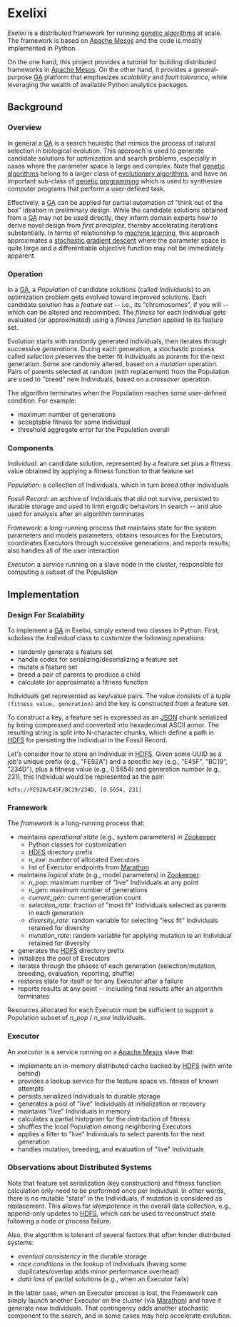 # Exelixi

*Exelixi* is a distributed framework for running [genetic algorithms] at scale.
The framework is based on [Apache Mesos] and the code is mostly implemented in Python.

On the one hand, this project provides a tutorial for building distributed frameworks in [Apache Mesos].
On the other hand, it provides a general-purpose [GA] platform that emphasizes _scalability_ and _fault tolerance_,
while leveraging the wealth of available Python analytics packages.


## Background

### Overview

In general a [GA] is a search heuristic that mimics the process of natural selection in biological evolution.
This approach is used to generate candidate solutions for optimization and search problems,
especially in cases where the parameter space is large and complex.
Note that [genetic algorithms] belong to a larger class of [evolutionary algorithms], 
and have an important sub-class of [genetic programming] which is used to synthesize computer programs that perform a user-defined task.

Effectively, a [GA] can be applied for partial automation of "think out of the box" ideation in preliminary design.
While the candidate solutions obtained from a [GA] may not be used directly,
they inform domain experts how to derive novel design from _first principles_, thereby accelerating iterations substantially.
In terms of relationship to [machine learning], this approach approximates a [stochastic gradient descent] where
the parameter space is quite large and a differentiable objective function may not be immediately apparent.

### Operation

In a [GA], a _Population_ of candidate solutions (called _Individuals_) to an optimization problem gets evolved toward improved solutions.
Each candidate solution has a _feature set_ -- i.e., its "chromosomes", if you will -- which can be altered and recominbed.
The _fitness_ for each Individual gets evaluated (or approximated) using a _fitness function_ applied to its feature set.

Evolution starts with randomly generated Individuals, then iterates through successive _generations_.
During each generation, a stochastic process called _selection_ preserves the better fit Individuals as _parents_ for the next generation.
Some are randomly altered, based on a _mutation_ operation.
Pairs of parents selected at random (with replacement) from the Population are used to "breed" new Individuals,
based on a _crossover_ operation.

The algorithm terminates when the Population reaches some user-defined condition.
For example: 
* maximum number of generations
* acceptable fitness for some Individual
* threshold aggregate error for the Population overall


### Components

_Individual_:
an candidate solution, represented by a feature set plus a fitness value obtained by applying a fitness function to that feature set

_Population_:
a collection of Individuals, which in turn breed other Individuals

_Fossil Record_:
an archive of Individuals that did not survive, persisted to durable storage and used to limit ergodic behaviors in search --
and also used for analysis after an algorithm terminates

_Framework_:
a long-running process that maintains state for the system parameters and models parameters, obtains resources for the Executors, coordinates Executors through successive generations, and reports results; also handles all of the user interaction

_Executor_:
a service running on a slave node in the cluster, responsible for computing a subset of the Population


## Implementation
### Design For Scalability

To implement a [GA] in Exelixi, simply extend two classes in Python.
First, subclass the _Individual_ class to customize the following operations:
* randomly generate a feature set
* handle codex for serializing/deserializing a feature set
* mutate a feature set
* breed a pair of parents to produce a child
* calculate (or approximate) a fitness function

Individuals get represented as key/value pairs.
The value consists of a tuple <code>(fitness value, generation)</code> and the key is constructed from a feature set. 

To construct a key, a feature set is expressed as an [JSON] chunk serialized by being compressed and converted into hexadecimal ASCII armor.
The resulting string is split into N-character chunks, which define a path in [HDFS] for persisting the Individual in the Fossil Record.

Let's consider how to store an Individual in [HDFS].
Given some UUID as a job's unique prefix (e.g., "FE92A") and a specific key (e.g., "E45F", "BC19", "234D"), 
plus a fitness value (e.g., 0.5654) and generation number (e.g., 231), this Individual would be represented as the pair:

    hdfs://FE92A/E45F/BC19/234D, [0.5654, 231]


### Framework

The _framework_ is a long-running process that:
* maintains _operational state_ (e.g., system parameters) in [Zookeeper]
  * Python classes for customization
  * [HDFS] directory prefix
  * *n_exe*: number of allocated Executors
  * list of Executor endpoints from [Marathon]
* maintains _logical state_ (e.g., model parameters) in [Zookeeper]:
  * *n_pop*: maximum number of "live" Individuals at any point
  * *n_gen*: maximum number of generations
  * *current_gen*: current generation count
  * *selection_rate*: fraction of "most fit" Individuals selected as parents in each generation
  * *diversity_rate*: random variable for selecting "less fit" Individuals retained for diversity
  * *mutation_rate*: random variable for applying mutation to an Individual retained for diversity
* generates the [HDFS] directory prefix
* initializes the pool of Executors
* iterates through the phases of each generation (selection/mutation, breeding, evaluation, reporting, shuffle)
* restores state for itself or for any Executor after a failure
* reports results at any point -- including final results after an algorithm terminates

Resources allocated for each Executor must be sufficient to support a Population subset of _n_pop_ / _n_exe_ Individuals.


### Executor

An _executor_ is a service running on a [Apache Mesos] slave that:
* implements an in-memory distributed cache backed by [HDFS] (with write behind)
* provides a lookup service for the feature space vs. fitness of known attempts
* persists serialized Individuals to durable storage
* generates a pool of "live" Individuals at initialization or recovery
* maintains "live" Individuals in memory
* calculates a partial histogram for the distribution of fitness
* shuffles the local Population among neighboring Executors
* applies a filter to "live" Individuals to select parents for the next generation
* handles mutation, breeding, and evaluation of "live" Individuals


### Observations about Distributed Systems

Note that feature set serialization (key construction) and fitness function calculation only need to be performed once per Individual.
In other words, there is no mutable "state" in the Individuals, if mutation is considered as replacement.
This allows for _idempotence_ in the overall data collection,
e.g., append-only updates to [HDFS], which can be used to reconstruct state following a node or process failure.

Also, the algorithm is tolerant of several factors that often hinder distributed systems:
* _eventual consistency_ in the durable storage
* _race conditions_ in the lookup of Individuals (having some duplicates/overlap adds minor performance overhead)
* _data loss_ of partial solutions (e.g., when an Executor fails)

In the latter case, when an Executor process is lost, the Framework can simply launch another Executor on the cluster 
(via [Marathon]) and have it generate new Individuals.
That contingency adds another stochastic component to the search, and in some cases may help accelerate evolution.


[Apache Mesos]: http://mesos.apache.org/
[GA]: http://en.wikipedia.org/wiki/Genetic_algorithm
[HDFS]: http://hadoop.apache.org/
[JSON]: http://www.json.org/
[Marathon]: https://github.com/mesosphere/marathon
[Zookeeper]: http://zookeeper.apache.org/
[evolutionary algorithms]: http://en.wikipedia.org/wiki/Evolutionary_algorithm
[genetic algorithms]: http://en.wikipedia.org/wiki/Genetic_algorithm
[genetic programming]: http://en.wikipedia.org/wiki/Genetic_programming
[machine learning]: http://en.wikipedia.org/wiki/Machine_learning
[stochastic gradient descent]: http://en.wikipedia.org/wiki/Stochastic_gradient_descent
